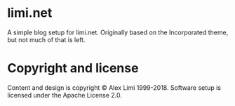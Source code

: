 # limi.net 

A simple blog setup for limi.net. Originally based on the Incorporated theme, but not much of that is left.

# Copyright and license

Content and design is copyright © Alex Limi 1999-2018. Software setup is licensed under the Apache License 2.0.

